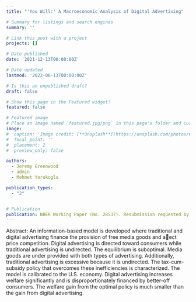 ```yaml
---
title: "'You Will:' A Macroeconomic Analysis of Digital Advertising"

# Summary for listings and search engines
summary: ''

# Link this post with a project
projects: []

# Date published
date: '2021-12-13T00:00:00Z'

# Date updated
lastmod: '2022-06-13T00:00:00Z'

# Is this an unpublished draft?
draft: false

# Show this page in the Featured widget?
featured: false

# Featured image
# Place an image named `featured.jpg/png` in this page's folder and customize its options here.
image:
#  caption: 'Image credit: [**Unsplash**](https://unsplash.com/photos/CpkOjOcXdUY)'
#  focal_point: ''
#  placement: 2
#  preview_only: false

authors:
  - Jeremy Greenwood
  - admin
  - Mehmet Yorukoglu

publication_types:
  - "2"


# Publication
publication: NBER Working Paper (No. 28537). Resubmission requested by The Review of Economic Studies
---
```


Abstract: An information-based model is developed where traditional and digital advertising finance the provision of free media goods and aect price competition. Digital advertising is directed toward consumers while traditional advertising is undirected. The equilibrium is suboptimal. Media goods are under provided with both types of advertising. Additionally, traditional advertising is excessive because it is undirected. The tax-cum-subsidy policy that overcomes these inefficiencies is characterized. The model is calibrated to the U.S. economy. Digital advertising increases welfare significantly and is disproportionately financed by better-off consumers. The welfare gain from the optimal policy is much smaller than the gain from digital advertising.

